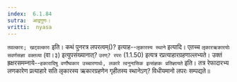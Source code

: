 ```yaml
---
index:  6.1.84
sutra:  आद्रगुणः।
vritti:  nyasa
---
```


`तवल्कारः; खट्वल्कारः` इति। कथं पुनरत्र लपरत्वम्()? इत्याह--`लृकारस्य स्थाने` इत्यादि। एतच्च `लृकारऋकारयोः सवर्णसज्ञा वक्तव्या` (वा।३) इत्युपसंख्यानात्? `उरण्? रपरः` (1.1.50) इत्यत्र रप्रत्याहारग्रहणाल्लभ्यते। उक्तं ह्रक्षरसमम्नाये--`हकारादिषु वर्णोष्वकार उच्चारणार्थः, लकारे त्वनुनासिक इत्संज्ञकः प्रतिज्ञायते` इति। तत्र रेफादारभ्य लणकारेण प्रत्याहारे सति लृकारस्य ऋकारग्रहणेन गृहीतस्य स्थानेऽण्? विधीयमानो लपरः सम्पद्यते॥
